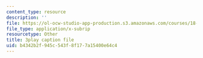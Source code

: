 ```yaml
---
content_type: resource
description: ''
file: https://ol-ocw-studio-app-production.s3.amazonaws.com/courses/18-02sc-multivariable-calculus-fall-2010/b4342b2f945c543f8f177a15400e64c4_tkAgpKg-tPs.vtt
file_type: application/x-subrip
resourcetype: Other
title: 3play caption file
uid: b4342b2f-945c-543f-8f17-7a15400e64c4
---
```

